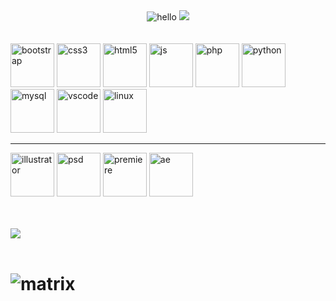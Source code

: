 <center>
 <img src="https://media2.giphy.com/media/LoCxWxf4M3SHqwXDBL/giphy.gif?cid=ecf05e47rnohm9mj00tnodb1lurf1sjy9javx56lunqa39sw&rid=giphy.gif"  alt="hello">
 <img src="https://en.bloggif.com/tmp/96babe67ee9989d831fd6eaeb6f510e0/text.gif?1608067751" >
</center>

<br>
<br>
<span >


  <img height="70px" src="https://media0.giphy.com/media/Sr8xDpMwVKOHUWDVRD/giphy.gif" alt="bootstrap">
  <img height="70px" src="https://media0.giphy.com/media/fsEaZldNC8A1PJ3mwp/giphy.gif" alt="css3">
  <img height="70px" src="https://media2.giphy.com/media/XAxylRMCdpbEWUAvr8/giphy.gif" alt="html5">
  <img height="70px" src="https://media1.giphy.com/media/dC3EHvqJ61hNReoxMV/giphy.gif" alt="js">
  <img height="70px" src="https://media1.giphy.com/media/JqDcpPX8vWahUny0pE/giphy.gif" alt="php">
  <img height="70px" src="https://media4.giphy.com/media/LMt9638dO8dftAjtco/giphy.gif" alt="python">
  <img height="70px" src="https://i.giphy.com/media/W71QxkQgCDM1WJYdFz/giphy.webp" alt="mysql">
  <img height="70px" src="https://media0.giphy.com/media/IdyAQJVN2kVPNUrojM/giphy.gif" alt="vscode">
  <img height="70px" src="https://omgfoss.com/wp-content/uploads/2019/02/linux.gif" alt="linux">

</span>
  <br>
  
  ----
  
<span>    
 <img height="70px" src="https://i.giphy.com/media/2uw4pRauXH8GBjBE1P/giphy.webp" alt="illustrator">
  <img height="70px" src="https://media0.giphy.com/media/fxpZKChLsC4wYtoFqg/giphy.gif" alt="psd">
  <img height="70px" src="https://media3.giphy.com/media/5C0euddWj9dccbOz1H/giphy.gif" alt="premiere">
  <img height="70px" src="https://media1.giphy.com/media/YWaWOJ7v6RfVRiZTYf/source.gif" alt="ae">
</span>

<br><br>
<a href="https://fabianferno.wordpress.com">
  <img align="center" src="https://github-readme-stats.vercel.app/api?username=fabianferno&show_icons=true&theme=dark&count_private=true&custom_title=fabianferno" />
</a> <br><br>
# <span><img src="https://media1.giphy.com/media/3pzLJifxEvLpe/giphy.gif" alt="matrix"> </span>

<!--
**fabianferno/fabianferno** is a ✨ _special_ ✨ repository because its `README.md` (this file) appears on your GitHub profile.
<img src="https://media2.giphy.com/media/zXmbOaTpbY6mA/giphy.gif?cid=ecf05e47aczec36hwropnwj8hldga7yqikvjt8d9pw2xxi3t&rid=giphy.gif" alt="matrix">
Here are some ideas to get you started:
<a href="https://fabianferno.wordpress.com">
  <img align="center" src="https://github-readme-stats.vercel.app/api/top-langs/?username=fabianferno&theme=dark" />
</a>


- 🔭 I’m currently working on ...
- 🌱 I’m currently learning ...
- 👯 I’m looking to collaborate on ...
- 🤔 I’m looking for help with ...
- 💬 Ask me about ...
- 📫 How to reach me: ...
- 😄 Pronouns: ...
- ⚡ Fun fact: ...
-->
